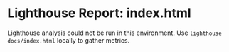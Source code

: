 # Lighthouse Report: index.html

Lighthouse analysis could not be run in this environment. Use `lighthouse docs/index.html` locally to gather metrics.
